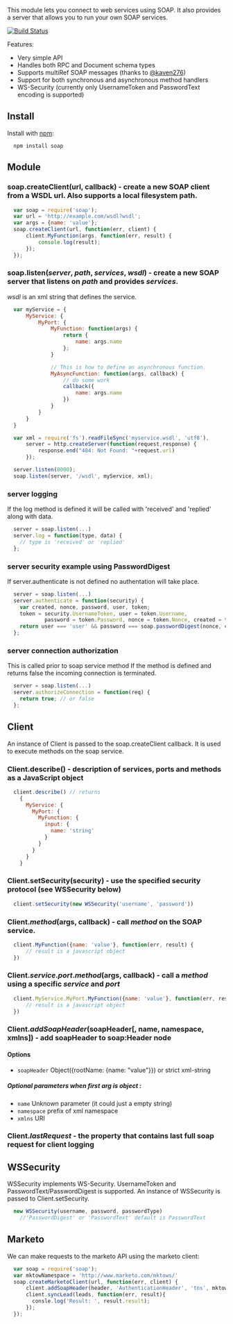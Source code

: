 This module lets you connect to web services using SOAP.  It also provides a server that allows you to run your own SOAP services.

[![Build Status](https://travis-ci.org/vpulim/node-soap.png?branch=master)](https://travis-ci.org/vpulim/node-soap)

Features:

* Very simple API
* Handles both RPC and Document schema types
* Supports multiRef SOAP messages (thanks to [@kaven276](https://github.com/kaven276))
* Support for both synchronous and asynchronous method handlers
* WS-Security (currently only UsernameToken and PasswordText encoding is supported)

## Install

Install with [npm](http://github.com/isaacs/npm):

```
  npm install soap
```
## Module

### soap.createClient(url, callback) - create a new SOAP client from a WSDL url. Also supports a local filesystem path.

``` javascript
  var soap = require('soap');
  var url = 'http://example.com/wsdl?wsdl';
  var args = {name: 'value'};
  soap.createClient(url, function(err, client) {
      client.MyFunction(args, function(err, result) {
          console.log(result);
      });
  });
```

### soap.listen(*server*, *path*, *services*, *wsdl*) - create a new SOAP server that listens on *path* and provides *services*.
*wsdl* is an xml string that defines the service.

``` javascript
  var myService = {
      MyService: {
          MyPort: {
              MyFunction: function(args) {
                  return {
                      name: args.name
                  };
              }

              // This is how to define an asynchronous function.  
              MyAsyncFunction: function(args, callback) {
                  // do some work
                  callback({
                      name: args.name
                  })
              }
          }
      }
  }

  var xml = require('fs').readFileSync('myservice.wsdl', 'utf8'),
      server = http.createServer(function(request,response) {
          response.end("404: Not Found: "+request.url)
      });

  server.listen(8000);
  soap.listen(server, '/wsdl', myService, xml);
```

### server logging

If the log method is defined it will be called with 'received' and 'replied'
along with data.

``` javascript
  server = soap.listen(...)
  server.log = function(type, data) {
    // type is 'received' or 'replied'
  };
```

### server security example using PasswordDigest

If server.authenticate is not defined no authentation will take place.

``` javascript
  server = soap.listen(...)
  server.authenticate = function(security) {
    var created, nonce, password, user, token;
    token = security.UsernameToken, user = token.Username,
            password = token.Password, nonce = token.Nonce, created = token.Created;
    return user === 'user' && password === soap.passwordDigest(nonce, created, 'password');
  };
```

### server connection authorization

This is called prior to soap service method
If the method is defined and returns false the incoming connection is
terminated.

``` javascript
  server = soap.listen(...)
  server.authorizeConnection = function(req) {
    return true; // or false
  };
```


## Client

An instance of Client is passed to the soap.createClient callback.  It is used to execute methods on the soap service.

### Client.describe() - description of services, ports and methods as a JavaScript object

``` javascript
  client.describe() // returns
    {
      MyService: {
        MyPort: {
          MyFunction: {
            input: {
              name: 'string'
            }
          }
        }
      }
    }
```

### Client.setSecurity(security) - use the specified security protocol (see WSSecurity below)

``` javascript
  client.setSecurity(new WSSecurity('username', 'password'))
```

### Client.*method*(args, callback) - call *method* on the SOAP service.

``` javascript
  client.MyFunction({name: 'value'}, function(err, result) {
      // result is a javascript object
  })
```
### Client.*service*.*port*.*method*(args, callback) - call a *method* using a specific *service* and *port*

``` javascript
  client.MyService.MyPort.MyFunction({name: 'value'}, function(err, result) {
      // result is a javascript object
  })
```
### Client.*addSoapHeader*(soapHeader[, name, namespace, xmlns]) - add soapHeader to soap:Header node
#### Options

 - `soapHeader`     Object({rootName: {name: "value"}}) or strict xml-string

##### Optional parameters when first arg is object :
 - `name`           Unknown parameter (it could just a empty string)
 - `namespace`      prefix of xml namespace
 - `xmlns`          URI

### Client.*lastRequest* - the property that contains last full soap request for client logging

## WSSecurity

WSSecurity implements WS-Security.  UsernameToken and PasswordText/PasswordDigest is supported. An instance of WSSecurity is passed to Client.setSecurity.

``` javascript
  new WSSecurity(username, password, passwordType)
    //'PasswordDigest' or 'PasswordText' default is PasswordText
```

## Marketo
We can make requests to the marketo API using the marketo client:

```javascript
  var soap = require('soap');
  var mktowNamespace = 'http://www.marketo.com/mktows/'
  soap.createMarketoClient(url, function(err, client) {
      client.addSoapHeader(header, 'AuthenticationHeader', 'tns', mktowNamespace);
      client.syncLead(leads, function(err, result){
        consle.log('Result: ', result.result);
      });
  });
```
